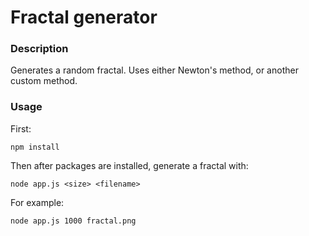 # Fractal generator

### Description
Generates a random fractal. Uses either Newton's method, or 
another custom method.

### Usage
First:
```
npm install
```
Then after packages are installed, generate a fractal with:
```
node app.js <size> <filename>
```
For example:
```
node app.js 1000 fractal.png
```
